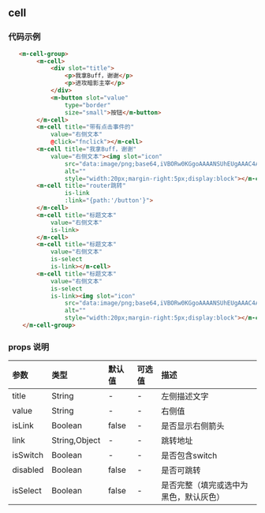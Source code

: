 
## cell

### 代码示例
```html
   <m-cell-group>
        <m-cell>
            <div slot="title">
                <p>我拿Buff，谢谢</p>
                <p>进攻暗影主宰</p>
            </div>
            <m-button slot="value"
                type="border"
                size="small">按钮</m-button>
        </m-cell>
        <m-cell title="带有点击事件的"
            value="右侧文本"
            @click="fnclick"></m-cell>
        <m-cell title="我拿Buff，谢谢"
            value="右侧文本"><img slot="icon"
                src="data:image/png;base64,iVBORw0KGgoAAAANSUhEUgAAAC4AAAAuCAMAAABgZ9sFAAAAVFBMVEXx8fHMzMzr6+vn5+fv7+/t7e3d3d2+vr7W1tbHx8eysrKdnZ3p6enk5OTR0dG7u7u3t7ejo6PY2Njh4eHf39/T09PExMSvr6+goKCqqqqnp6e4uLgcLY/OAAAAnklEQVRIx+3RSRLDIAxE0QYhAbGZPNu5/z0zrXHiqiz5W72FqhqtVuuXAl3iOV7iPV/iSsAqZa9BS7YOmMXnNNX4TWGxRMn3R6SxRNgy0bzXOW8EBO8SAClsPdB3psqlvG+Lw7ONXg/pTld52BjgSSkA3PV2OOemjIDcZQWgVvONw60q7sIpR38EnHPSMDQ4MjDjLPozhAkGrVbr/z0ANjAF4AcbXmYAAAAASUVORK5CYII="
                alt=""
                style="width:20px;margin-right:5px;display:block"></m-cell>
        <m-cell title="router跳转"
                is-link
                :link="{path:'/button'}">
        </m-cell>
        <m-cell title="标题文本"
            value="右侧文本"
            is-link>
        </m-cell>
        <m-cell title="标题文本"
            value="右侧文本"
            is-select
            is-link></m-cell>
        <m-cell title="标题文本"
            value="右侧文本"
            is-select
            is-link><img slot="icon"
                src="data:image/png;base64,iVBORw0KGgoAAAANSUhEUgAAAC4AAAAuCAMAAABgZ9sFAAAAVFBMVEXx8fHMzMzr6+vn5+fv7+/t7e3d3d2+vr7W1tbHx8eysrKdnZ3p6enk5OTR0dG7u7u3t7ejo6PY2Njh4eHf39/T09PExMSvr6+goKCqqqqnp6e4uLgcLY/OAAAAnklEQVRIx+3RSRLDIAxE0QYhAbGZPNu5/z0zrXHiqiz5W72FqhqtVuuXAl3iOV7iPV/iSsAqZa9BS7YOmMXnNNX4TWGxRMn3R6SxRNgy0bzXOW8EBO8SAClsPdB3psqlvG+Lw7ONXg/pTld52BjgSSkA3PV2OOemjIDcZQWgVvONw60q7sIpR38EnHPSMDQ4MjDjLPozhAkGrVbr/z0ANjAF4AcbXmYAAAAASUVORK5CYII="
                alt=""
                style="width:20px;margin-right:5px;display:block"></m-cell>
    </m-cell-group>
```
### props 说明

| 参数      |类型| 默认值    | 可选值|描述    | 
|:-------- | :--------|:--------  |:--------|:---------|    
| title |String| -  |-| 左侧描述文字 |   
| value |String| -  |-| 右侧值 |   
| isLink |Boolean| false|-| 是否显示右侧箭头 |   
| link |String,Object| -|-| 跳转地址 |   
| isSwitch |Boolean| -|-| 是否包含switch |   
| disabled |Boolean| false|-| 是否可跳转 |   
| isSelect |Boolean| false|-| 是否完整（填完或选中为黑色，默认灰色） |   
